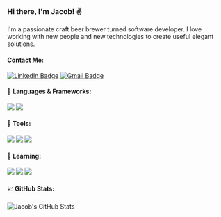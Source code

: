 ### Hi there, I'm Jacob! ✌️

<!--
**Jtpiland/Jtpiland** is a ✨ _special_ ✨ repository because its `README.md` (this file) appears on your GitHub profile.

Here are some ideas to get you started:

- 🔭 I’m currently working on ...
- 🌱 I’m currently learning ...
- 👯 I’m looking to collaborate on ...
- 🤔 I’m looking for help with ...
- 💬 Ask me about ...
- 📫 How to reach me: ...
- 😄 Pronouns: ...
- ⚡ Fun fact: ...
-->

I'm a passionate craft beer brewer turned software developer. I love working with new people and new technologies to create useful elegant solutions.

#### Contact Me:

[![LinkedIn Badge][linkedin-badge]](https://www.linkedin.com/in/jacob-piland/)
[![Gmail Badge][gmail-badge]](mailto:piland.jacob@gmail.com)

#### 🧮 Languages & Frameworks:

<img src="https://img.shields.io/badge/Ruby-CC342D?style=for-the-badge&logo=ruby&logoColor=white"/> <img src="https://img.shields.io/badge/Ruby_on_Rails-CC0000?style=for-the-badge&logo=ruby-on-rails&logoColor=white"/>

#### 🔨 Tools:

<img src="https://img.shields.io/badge/Git-F05032?style=for-the-badge&logo=git&logoColor=white"/> <img src="https://img.shields.io/badge/Postman-FF6C37?style=for-the-badge&logo=Postman&logoColor=white"/> <img src="https://img.shields.io/badge/travis_CI-3EAAAF?style=for-the-badge&logo=travisci&logoColor=white"/>

#### 🔭 Learning:

<img src="https://img.shields.io/badge/Solidity-e6e6e6?style=for-the-badge&logo=solidity&logoColor=black"/> <img src="https://img.shields.io/badge/Amazon_AWS-232F3E?style=for-the-badge&logo=amazon-aws&logoColor=white"/> <img src="https://img.shields.io/badge/GraphQl-E10098?style=for-the-badge&logo=graphql&logoColor=whitee"/>

#### 📈 GitHub Stats: 

![Jacob's GitHub Stats](https://github-readme-stats.vercel.app/api?username=Jtpiland&show_icons=true)



[linkedin-badge]: https://img.shields.io/badge/LinkedIn-Profile-informational?style=flat&logo=linkedin&logoColor=white&color=0D76A8
[gmail-badge]: https://img.shields.io/badge/-piland.jacob@gmail.com-c14438?style=flat-square&logo=Gmail&logoColor=white&link=mailto:piland.jacob@gmail.com

<!--
Languages:
[ruby-badge]: https://img.shields.io/badge/Ruby-CC342D?style=for-the-badge&logo=ruby&logoColor=white
[solidity-badge]: https://img.shields.io/badge/Solidity-e6e6e6?style=for-the-badge&logo=solidity&logoColor=black
[json-badge]:https://img.shields.io/badge/json-5E5C5C?style=for-the-badge&logo=json&logoColor=white

Database:
[postgresgl-badge]: https://img.shields.io/badge/PostgreSQL-345d3c.svg?&style=for-the-badge&logo=postgresql&logoColor=white

Frameworks: 
[graphql-badge]: https://img.shields.io/badge/GraphQl-E10098?style=for-the-badge&logo=graphql&logoColor=white
[git-badge]: https://img.shields.io/badge/Git-F05032?style=for-the-badge&logo=git&logoColor=white
[postman-badge]: https://img.shields.io/badge/Postman-FF6C37?style=for-the-badge&logo=Postman&logoColor=white
[ruby-on-rails-badge]: 	https://img.shields.io/badge/Ruby_on_Rails-CC0000?style=for-the-badge&logo=ruby-on-rails&logoColor=white
[aws-badge]: https://img.shields.io/badge/Amazon_AWS-232F3E?style=for-the-badge&logo=amazon-aws&logoColor=white
[travis-ci-badge]: https://img.shields.io/badge/travis_CI-3EAAAF?style=for-the-badge&logo=travisci&logoColor=white 
-->

